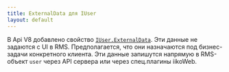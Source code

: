 ```yaml
---
title: ExternalData для IUser
layout: default
---
```


В Api V8 добавлено свойство [`IUser.ExternalData`](https://iiko.github.io/front.api.sdk/v8/html/P_Resto_Front_Api_Data_Security_IUser_ExternalData.htm).
Эти данные не задаются с UI в RMS.
Предполагается, что они назначаются под бизнес-задачи конкретного клиента.
Эти данные запишутся напрямую в RMS-объект `user` через API сервера или через спец.плагины iikoWeb.